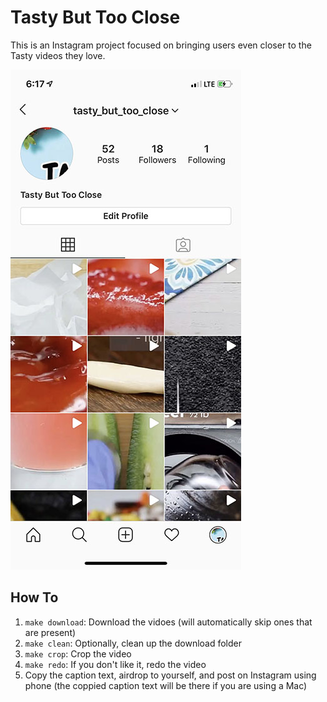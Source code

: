 
# Tasty But Too Close

This is an Instagram project focused on bringing users even closer to the Tasty videos they love.

![Tasty But Too Close Instagram Account](https://raw.githubusercontent.com/pjflanagan/tasty-but-too-close/master/img/account-1.jpeg)

## How To

1. `make download`: Download the vidoes (will automatically skip ones that are present)
2. `make clean`: Optionally, clean up the download folder
3. `make crop`: Crop the video
4. `make redo`: If you don't like it, redo the video 
5. Copy the caption text, airdrop to yourself, and post on Instagram using phone (the coppied caption text will be there if you are using a Mac)

